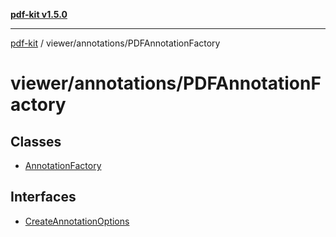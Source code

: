[**pdf-kit v1.5.0**](../../../README.md)

***

[pdf-kit](../../../modules.md) / viewer/annotations/PDFAnnotationFactory

# viewer/annotations/PDFAnnotationFactory

## Classes

- [AnnotationFactory](classes/AnnotationFactory.md)

## Interfaces

- [CreateAnnotationOptions](interfaces/CreateAnnotationOptions.md)
